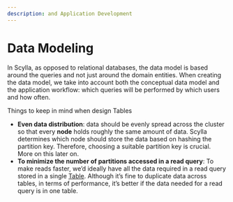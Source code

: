 ```yaml
---
description: and Application Development
---
```


# Data Modeling

In Scylla, as opposed to relational databases, the data model is based around the queries and not just around the domain entities. When creating the data model, we take into account both the conceptual data model and the application workflow: which queries will be performed by which users and how often.

Things to keep in mind when design Tables

* **Even data distribution**: data should be evenly spread across the cluster so that every **node** holds roughly the same amount of data. Scylla determines which node should store the data based on hashing the partition key. Therefore, choosing a suitable partition key is crucial. More on this later on.
* **To minimize the number of partitions accessed in a read query**: To make reads faster, we’d ideally have all the data required in a read query stored in a single [Table](https://university.scylladb.com/courses/scylla-essentials-overview/lessons/data-modeling/topic/table-and-basic-concepts/). Although it’s fine to duplicate data across tables, in terms of performance, it’s better if the data needed for a read query is in one table.



